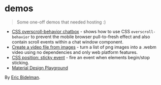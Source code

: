 # demos

> Some one-off demos that needed hosting :)

- [CSS overscroll-behavior chatbox](chatbox.html) - shows how to use CSS <code>overscroll-behavior</code> to prevent the mobile browser pull-to-fresh effect and also
contain scroll events within a chat window component.
- [Create a video file from images](images2video/index.html) - turn a list of png images into a .webm video using no dependencies and only web platform features.
- [CSS position: sticky event](sticky-position-event.html) - fire an event when elements begin/stop sticking.
- [Material Design Playground](https://ebidel.github.io/material-playground/)

By [Eric Bidelman](https://github.com/ebidel/).

<script>
(function(i,s,o,g,r,a,m){i['GoogleAnalyticsObject']=r;i[r]=i[r]||function(){
 (i[r].q=i[r].q||[]).push(arguments)},i[r].l=1*new Date();a=s.createElement(o),
 m=s.getElementsByTagName(o)[0];a.async=1;a.src=g;m.parentNode.insertBefore(a,m)
 })(window,document,'script','//www.google-analytics.com/analytics.js','ga');
 ga('create', 'UA-43475701-1', 'ebidel.github.io');
 ga('send', 'pageview');
</script>
